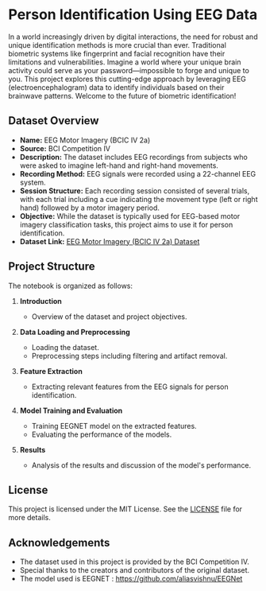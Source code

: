 # Person Identification Using EEG Data

In a world increasingly driven by digital interactions, the need for robust and unique identification methods is more crucial than ever. Traditional biometric systems like fingerprint and facial recognition have their limitations and vulnerabilities. Imagine a world where your unique brain activity could serve as your password—impossible to forge and unique to you. This project explores this cutting-edge approach by leveraging EEG (electroencephalogram) data to identify individuals based on their brainwave patterns. Welcome to the future of biometric identification!

## Dataset Overview

- **Name:** EEG Motor Imagery (BCIC IV 2a)
- **Source:** BCI Competition IV
- **Description:** The dataset includes EEG recordings from subjects who were asked to imagine left-hand and right-hand movements.
- **Recording Method:** EEG signals were recorded using a 22-channel EEG system.
- **Session Structure:** Each recording session consisted of several trials, with each trial including a cue indicating the movement type (left or right hand) followed by a motor imagery period.
- **Objective:** While the dataset is typically used for EEG-based motor imagery classification tasks, this project aims to use it for person identification.
- **Dataset Link:** [EEG Motor Imagery (BCIC IV 2a) Dataset](https://www.kaggle.com/datasets/aymanmostafa11/eeg-motor-imagery-bciciv-2a)

## Project Structure

The notebook is organized as follows:

1. **Introduction**
   - Overview of the dataset and project objectives.

2. **Data Loading and Preprocessing**
   - Loading the dataset.
   - Preprocessing steps including filtering and artifact removal.

3. **Feature Extraction**
   - Extracting relevant features from the EEG signals for person identification.

4. **Model Training and Evaluation**
   - Training EEGNET model  on the extracted features.
   - Evaluating the performance of the models.

5. **Results**
   - Analysis of the results and discussion of the model's performance.

## License

This project is licensed under the MIT License. See the [LICENSE](LICENSE) file for more details.

## Acknowledgements

- The dataset used in this project is provided by the BCI Competition IV.
- Special thanks to the creators and contributors of the original dataset.
- The model used is EEGNET  : https://github.com/aliasvishnu/EEGNet
